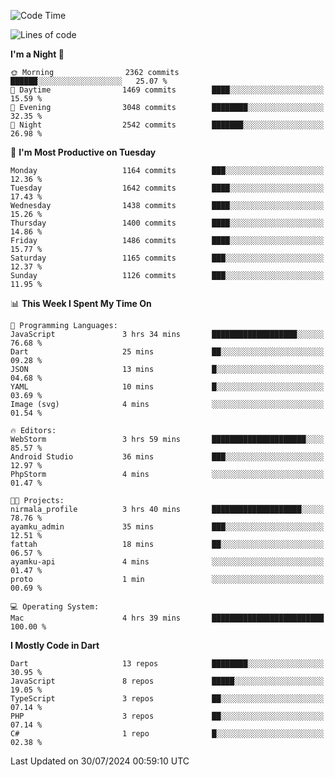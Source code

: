 <!--START_SECTION:waka-->
![Code Time](http://img.shields.io/badge/Code%20Time-619%20hrs%2038%20mins-blue)

![Lines of code](https://img.shields.io/badge/From%20Hello%20World%20I%27ve%20Written-3.0%20million%20lines%20of%20code-blue)

**I'm a Night 🦉** 

```text
🌞 Morning                2362 commits        ██████░░░░░░░░░░░░░░░░░░░   25.07 % 
🌆 Daytime                1469 commits        ████░░░░░░░░░░░░░░░░░░░░░   15.59 % 
🌃 Evening                3048 commits        ████████░░░░░░░░░░░░░░░░░   32.35 % 
🌙 Night                  2542 commits        ███████░░░░░░░░░░░░░░░░░░   26.98 % 
```
📅 **I'm Most Productive on Tuesday** 

```text
Monday                   1164 commits        ███░░░░░░░░░░░░░░░░░░░░░░   12.36 % 
Tuesday                  1642 commits        ████░░░░░░░░░░░░░░░░░░░░░   17.43 % 
Wednesday                1438 commits        ████░░░░░░░░░░░░░░░░░░░░░   15.26 % 
Thursday                 1400 commits        ████░░░░░░░░░░░░░░░░░░░░░   14.86 % 
Friday                   1486 commits        ████░░░░░░░░░░░░░░░░░░░░░   15.77 % 
Saturday                 1165 commits        ███░░░░░░░░░░░░░░░░░░░░░░   12.37 % 
Sunday                   1126 commits        ███░░░░░░░░░░░░░░░░░░░░░░   11.95 % 
```


📊 **This Week I Spent My Time On** 

```text
💬 Programming Languages: 
JavaScript               3 hrs 34 mins       ███████████████████░░░░░░   76.68 % 
Dart                     25 mins             ██░░░░░░░░░░░░░░░░░░░░░░░   09.28 % 
JSON                     13 mins             █░░░░░░░░░░░░░░░░░░░░░░░░   04.68 % 
YAML                     10 mins             █░░░░░░░░░░░░░░░░░░░░░░░░   03.69 % 
Image (svg)              4 mins              ░░░░░░░░░░░░░░░░░░░░░░░░░   01.54 % 

🔥 Editors: 
WebStorm                 3 hrs 59 mins       █████████████████████░░░░   85.57 % 
Android Studio           36 mins             ███░░░░░░░░░░░░░░░░░░░░░░   12.97 % 
PhpStorm                 4 mins              ░░░░░░░░░░░░░░░░░░░░░░░░░   01.47 % 

🐱‍💻 Projects: 
nirmala_profile          3 hrs 40 mins       ████████████████████░░░░░   78.76 % 
ayamku_admin             35 mins             ███░░░░░░░░░░░░░░░░░░░░░░   12.51 % 
fattah                   18 mins             ██░░░░░░░░░░░░░░░░░░░░░░░   06.57 % 
ayamku-api               4 mins              ░░░░░░░░░░░░░░░░░░░░░░░░░   01.47 % 
proto                    1 min               ░░░░░░░░░░░░░░░░░░░░░░░░░   00.69 % 

💻 Operating System: 
Mac                      4 hrs 39 mins       █████████████████████████   100.00 % 
```

**I Mostly Code in Dart** 

```text
Dart                     13 repos            ████████░░░░░░░░░░░░░░░░░   30.95 % 
JavaScript               8 repos             █████░░░░░░░░░░░░░░░░░░░░   19.05 % 
TypeScript               3 repos             ██░░░░░░░░░░░░░░░░░░░░░░░   07.14 % 
PHP                      3 repos             ██░░░░░░░░░░░░░░░░░░░░░░░   07.14 % 
C#                       1 repo              █░░░░░░░░░░░░░░░░░░░░░░░░   02.38 % 
```




 Last Updated on 30/07/2024 00:59:10 UTC
<!--END_SECTION:waka-->
